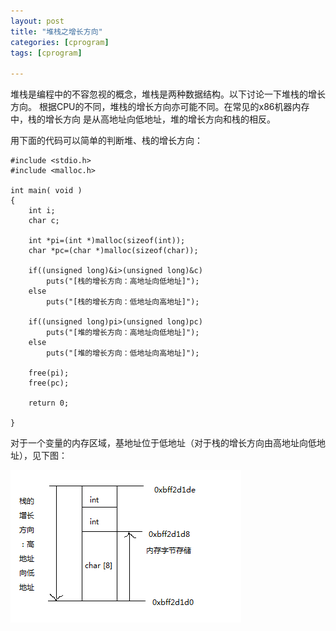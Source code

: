 ```yaml
---
layout: post
title: "堆栈之增长方向"
categories: [cprogram]
tags: [cprogram]

---
```


堆栈是编程中的不容忽视的概念，堆栈是两种数据结构。以下讨论一下堆栈的增长方向。
根据CPU的不同，堆栈的增长方向亦可能不同。在常见的x86机器内存中，栈的增长方向
是从高地址向低地址，堆的增长方向和栈的相反。

用下面的代码可以简单的判断堆、栈的增长方向：


    #include <stdio.h>
    #include <malloc.h>

    int main( void )
    {
        int i;
	    char c;
	
	    int *pi=(int *)malloc(sizeof(int));
	    char *pc=(char *)malloc(sizeof(char));

	    if((unsigned long)&i>(unsigned long)&c)
		    puts("[栈的增长方向：高地址向低地址]");
	    else
		    puts("[栈的增长方向：低地址向高地址]");

	    if((unsigned long)pi>(unsigned long)pc)
		    puts("[堆的增长方向：高地址向低地址]");
	    else
		    puts("[堆的增长方向：低地址向高地址]");

	    free(pi);
	    free(pc);

	    return 0;

    }


对于一个变量的内存区域，基地址位于低地址（对于栈的增长方向由高地址向低地址），见下图：

![](/assets/pic/stack11.png)